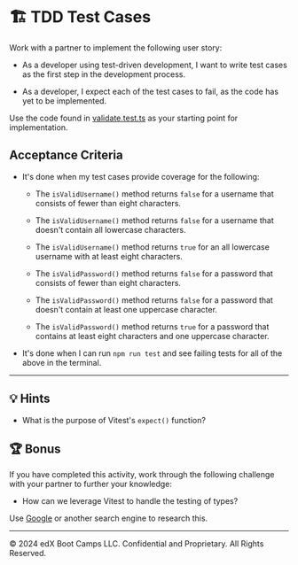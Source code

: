 # 🏗️ TDD Test Cases

Work with a partner to implement the following user story:

* As a developer using test-driven development, I want to write test cases as the first step in the development process.

* As a developer, I expect each of the test cases to fail, as the code has yet to be implemented.

Use the code found in [validate.test.ts](./Unsolved/src/test/validate.test.ts) as your starting point for implementation.

## Acceptance Criteria

* It's done when my test cases provide coverage for the following:

  * The `isValidUsername()` method returns `false` for a username that consists of fewer than eight characters.

  * The `isValidUsername()` method returns `false` for a username that doesn't contain all lowercase characters.

  * The `isValidUsername()` method returns `true` for an all lowercase username with at least eight characters.

  * The `isValidPassword()` method returns `false` for a password that consists of fewer than eight characters.

  * The `isValidPassword()` method returns `false` for a password that doesn't contain at least one uppercase character.

  * The `isValidPassword()` method returns `true` for a password that contains at least eight characters and one uppercase character.

* It's done when I can run `npm run test` and see failing tests for all of the above in the terminal.

---

## 💡 Hints

* What is the purpose of Vitest's `expect()` function?

## 🏆 Bonus

If you have completed this activity, work through the following challenge with your partner to further your knowledge:

* How can we leverage Vitest to handle the testing of types?

Use [Google](https://www.google.com) or another search engine to research this.

---
© 2024 edX Boot Camps LLC. Confidential and Proprietary. All Rights Reserved.
